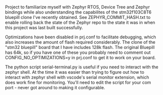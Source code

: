 Project to familiarize myself with Zephyr RTOS, Device Tree and Zephyr bindings while also understanding the capabilites of the stm32f103C8T6 bluepill clone I've recently obtained. See ZEPHYR_COMMIT_HASH.txt to enable rolling back the state of the Zephyr repo to the state it was in when this project was last built successfully.

Optimizations have been disabled in prj.conf to facilitate debugging, which also increases the amount of flash required considerably. The clone of the "stm32 bluepill" board that I have includes 128k flash. The original Bluepill has 64k, so if you have one of these you probably need to comment out CONFIG_NO_OPTIMIZATIONS=y in prj.conf to get it to work on your board.

The python script serial-terminal.py is useful if you need to interact with the zephyr shell. At the time it was easier than trying to figure out how to interact with zephyr shell with vscode's serial monitor extension, which does work fine for monitoring. You'll need to edit the script for your com port - never got around to making it configurable.

